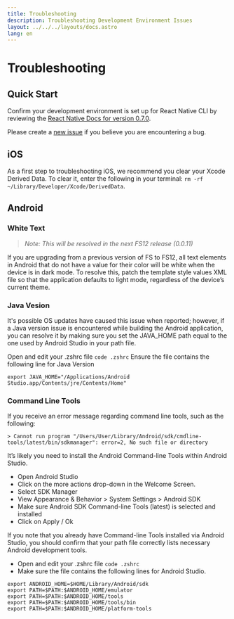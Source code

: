 ```yaml
---
title: Troubleshooting
description: Troubleshooting Development Environment Issues
layout: ../../../layouts/docs.astro
lang: en
---
```

# Troubleshooting
## Quick Start
Confirm your development environment is set up for React Native CLI by reviewing the [React Native Docs for version 0.7.0](https://reactnative.dev/docs/0.70/environment-setup).

Please create a [new issue](https://github.com/brandingbrand/flagship/issues/new) if you believe you are encountering a bug.

## iOS 
As a first step to troubleshooting iOS, we recommend you clear your Xcode Derived Data. To clear it, enter the following in your terminal: `rm -rf ~/Library/Developer/Xcode/DerivedData`.

## Android
### White Text
> *Note: This will be resolved in the next FS12 release (0.0.11)*

If you are upgrading from a previous version of FS to FS12, all text elements in Android that do not have a value for their color will be white when the device is in dark mode. To resolve this, patch the template style values XML file so that the application defaults to light mode, regardless of the device’s current theme.

### Java Vesion
It's possible OS updates have caused this issue when reported; however, if a Java version issue is encountered while building the Android application, you can resolve it by making sure you set the JAVA_HOME path equal to the one used by Android Studio in your path file.

Open and edit your .zshrc file `code .zshrc` 
Ensure the file contains the following line for Java Version

```
export JAVA_HOME="/Applications/Android Studio.app/Contents/jre/Contents/Home"
```

### Command Line Tools
If you receive an error message regarding command line tools, such as the following:
```
> Cannot run program "/Users/User/Library/Android/sdk/cmdline-tools/latest/bin/sdkmanager": error=2, No such file or directory
```

It’s likely you need to install the Android Command-line Tools within Android Studio.

- Open Android Studio
- Click on the more actions drop-down in the Welcome Screen.
- Select SDK Manager
- View Appearance & Behavior > System Settings > Android SDK
- Make sure Android SDK Command-line Tools (latest) is selected and installed
- Click on Apply / Ok

If you note that you already have Command-line Tools installed via Android Studio, you should confirm that your path file correctly lists necessary Android development tools.

- Open and edit your .zshrc file `code .zshrc`
- Make sure the file contains the following lines for Android Studio.

```
export ANDROID_HOME=$HOME/Library/Android/sdk
export PATH=$PATH:$ANDROID_HOME/emulator
export PATH=$PATH:$ANDROID_HOME/tools
export PATH=$PATH:$ANDROID_HOME/tools/bin
export PATH=$PATH:$ANDROID_HOME/platform-tools
```
